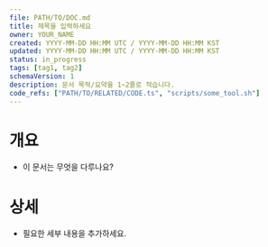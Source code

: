 ```yaml
---
file: PATH/TO/DOC.md
title: 제목을 입력하세요
owner: YOUR_NAME
created: YYYY-MM-DD HH:MM UTC / YYYY-MM-DD HH:MM KST
updated: YYYY-MM-DD HH:MM UTC / YYYY-MM-DD HH:MM KST
status: in_progress
tags: [tag1, tag2]
schemaVersion: 1
description: 문서 목적/요약을 1~2줄로 적습니다.
code_refs: ["PATH/TO/RELATED/CODE.ts", "scripts/some_tool.sh"]
---
```


# 개요
- 이 문서는 무엇을 다루나요?

# 상세
- 필요한 세부 내용을 추가하세요.

